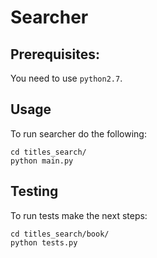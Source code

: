 # Searcher

## Prerequisites:
You need to use `python2.7`.

## Usage
To run searcher do the following:
```
cd titles_search/
python main.py
```

## Testing
To run tests make the next steps:
```
cd titles_search/book/
python tests.py
```

